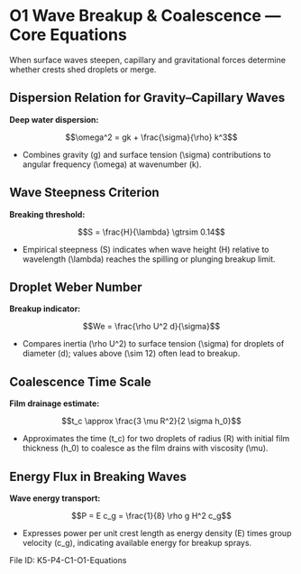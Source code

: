 # O1 Wave Breakup & Coalescence — Core Equations

When surface waves steepen, capillary and gravitational forces determine whether crests shed droplets or merge.

## Dispersion Relation for Gravity–Capillary Waves
**Deep water dispersion:**

$$\omega^2 = gk + \frac{\sigma}{\rho} k^3$$

- Combines gravity \(g\) and surface tension \(\sigma\) contributions to angular frequency \(\omega\) at wavenumber \(k\).

## Wave Steepness Criterion
**Breaking threshold:**

$$S = \frac{H}{\lambda} \gtrsim 0.14$$

- Empirical steepness \(S\) indicates when wave height \(H\) relative to wavelength \(\lambda\) reaches the spilling or plunging breakup limit.

## Droplet Weber Number
**Breakup indicator:**

$$We = \frac{\rho U^2 d}{\sigma}$$

- Compares inertia \(\rho U^2\) to surface tension \(\sigma\) for droplets of diameter \(d\); values above \(\sim 12\) often lead to breakup.

## Coalescence Time Scale
**Film drainage estimate:**

$$t_c \approx \frac{3 \mu R^2}{2 \sigma h_0}$$

- Approximates the time \(t_c\) for two droplets of radius \(R\) with initial film thickness \(h_0\) to coalesce as the film drains with viscosity \(\mu\).

## Energy Flux in Breaking Waves
**Wave energy transport:**

$$P = E c_g = \frac{1}{8} \rho g H^2 c_g$$

- Expresses power per unit crest length as energy density \(E\) times group velocity \(c_g\), indicating available energy for breakup sprays.

File ID: K5-P4-C1-O1-Equations

